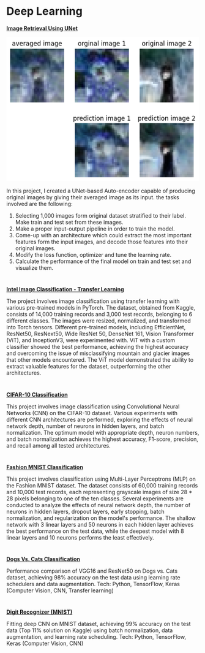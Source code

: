 # Deep Learning 
 
 **[Image Retrieval Using UNet](./Image%20Retrieval%20Using%20UNet/)**

![](./images/unet.png)

In this project, I created a UNet-based Auto-encoder capable of producing original images by giving their averaged image as its input. the tasks involved are the following:
1. Selecting 1,000 images form original dataset stratified to their label. Make train and test set from these images.
2. Make a proper input-output pipeline in order to train the model.
3. Come-up with an architecture which could extract the most important features form the input images, and decode those features into their original images.
4. Modify the loss function, optimizer and tune the learning rate.
5. Calculate the performance of the final model on train and test set and visualize them.

#

 **[Intel Image Classification - Transfer Learning](./Intel%20Image%20Classification/)**


The project involves image classification using transfer learning with various pre-trained models in PyTorch. The dataset, obtained from Kaggle, consists of 14,000 training records and 3,000 test records, belonging to 6 different classes. The images were resized, normalized, and transformed into Torch tensors. Different pre-trained models, including EfficientNet, ResNet50, ResNext50, Wide ResNet 50, DenseNet 161, Vision Transformer (ViT), and InceptionV3, were experimented with. ViT with a custom classifier showed the best performance, achieving the highest accuracy and overcoming the issue of misclassifying mountain and glacier images that other models encountered. The ViT model demonstrated the ability to extract valuable features for the dataset, outperforming the other architectures.

#

 **[CIFAR-10 Classification](./CIFAR-10/)**

This project involves image classification using Convolutional Neural Networks (CNN) on the CIFAR-10 dataset. Various experiments with different CNN architectures are performed, exploring the effects of neural network depth, number of neurons in hidden layers, and batch normalization. The optimum model with appropriate depth, neuron numbers, and batch normalization achieves the highest accuracy, F1-score, precision, and recall among all tested architectures.

#

 **[Fashion MNIST Classification](./Fashion%20MNIST/)**

This project involves classification using Multi-Layer Perceptrons (MLP) on the Fashion MNIST dataset. The dataset consists of 60,000 training records and 10,000 test records, each representing grayscale images of size 28 * 28 pixels belonging to one of the ten classes. Several experiments are conducted to analyze the effects of neural network depth, the number of neurons in hidden layers, dropout layers, early stopping, batch normalization, and regularization on the model's performance. The shallow network with 3 linear layers and 50 neurons in each hidden layer achieves the best performance on the test data, while the deepest model with 8 linear layers and 10 neurons performs the least effectively.

#

 **[Dogs Vs. Cats Classification](./Dogs_vs_Cats.ipynb)**

Performance comparison of VGG16 and ResNet50 on Dogs vs. Cats dataset, achieving 98% accuracy on the test data using learning rate schedulers and data augmentation. Tech: Python, TensorFlow, Keras (Computer Vision, CNN, Transfer learning)

#

 **[Digit Recognizer (MNIST)](./Digit_Recognizer.ipynb)**

Fitting deep CNN on MNIST dataset, achieving 99% accuracy on the test data (Top 11% solution on Kaggle) using batch normalization, data augmentation, and learning rate scheduling. Tech: Python, TensorFlow, Keras (Computer Vision, CNN)